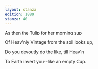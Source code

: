 ```yaml
---
layout: stanza
edition: 1889
stanza: 40
---
```


As then the Tulip for her morning sup

Of Heav'nly Vintage from the soil looks up,

Do you devoutly do the like, till Heav'n

To Earth invert you--like an empty Cup.